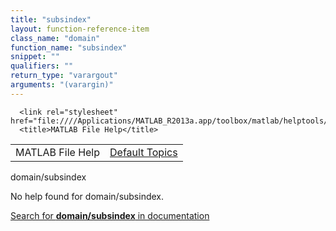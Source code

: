 ```yaml
---
title: "subsindex"
layout: function-reference-item
class_name: "domain"
function_name: "subsindex"
snippet: ""
qualifiers: ""
return_type: "varargout"
arguments: "(varargin)"
---
```


<html>
   <head>
      <meta http-equiv="Content-Type" content="text/html; charset=utf-8">
   
      <link rel="stylesheet" href="file:////Applications/MATLAB_R2013a.app/toolbox/matlab/helptools/private/helpwin.css">
      <title>MATLAB File Help</title>
   </head>
   <body>
      <!--Single-page help-->
      <table border="0" cellspacing="0" width="100%">
         <tr class="subheader">
            <td class="headertitle">MATLAB File Help</td>
            <td class="subheader-right"><a href="matlab:helpwin">Default Topics</a></td>
         </tr>
      </table>
      <div class="title">domain/subsindex</div>
      <!--No help found-->
      <p>No help found for <span class="helptopic">domain/subsindex</span>.
      </p>
      <p><a href="matlab:docsearch('domain/subsindex')">
            Search for <b>domain/subsindex</b> in documentation
            </a></p>
   </body>
</html>
